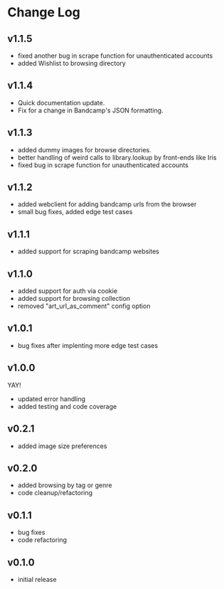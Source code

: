 Change Log
==========

v1.1.5
------

- fixed another bug in scrape function for unauthenticated accounts
- added Wishlist to browsing directory

v1.1.4
------

- Quick documentation update.
- Fix for a change in Bandcamp's JSON formatting.

v1.1.3
------

- added dummy images for browse directories.
- better handling of weird calls to library.lookup by front-ends like Iris
- fixed bug in scrape function for unauthenticated accounts

v1.1.2
------

- added webclient for adding bandcamp urls from the browser
- small bug fixes, added edge test cases

v1.1.1
------

- added support for scraping bandcamp websites

v1.1.0
------

- added support for auth via cookie
- added support for browsing collection
- removed "art_url_as_comment" config option

v1.0.1
------

- bug fixes after implenting more edge test cases

v1.0.0
------

YAY!

- updated error handling
- added testing and code coverage

v0.2.1
------

- added image size preferences

v0.2.0
------

- added browsing by tag or genre
- code cleanup/refactoring

v0.1.1
------

- bug fixes
- code refactoring

v0.1.0
------

- initial release
